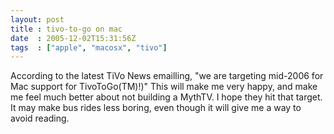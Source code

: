 ```yaml
---
layout: post
title : tivo-to-go on mac
date  : 2005-12-02T15:31:56Z
tags  : ["apple", "macosx", "tivo"]
---
```

According to the latest TiVo News emailling, "we are targeting mid-2006 for Mac support for TivoToGo(TM)!)"  This will make me very happy, and make me feel much better about not building a MythTV.  I hope they hit that target.  It may make bus rides less boring, even though it will give me a way to avoid reading. 
